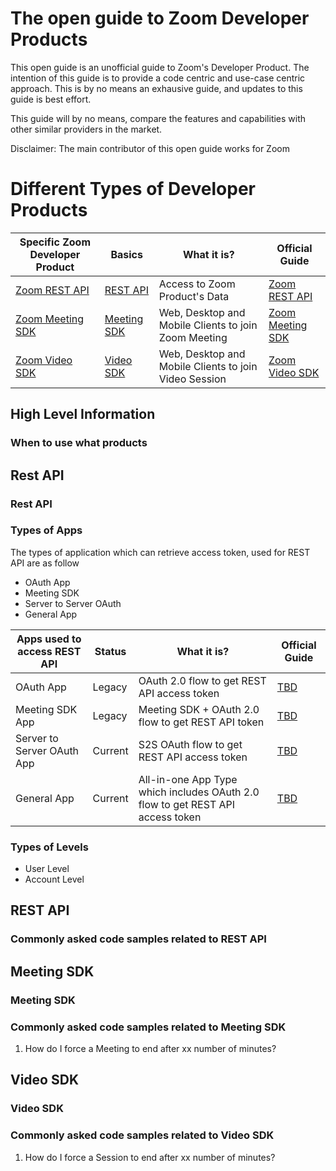 The open guide to Zoom Developer Products
=========================================

This open guide is an unofficial guide to Zoom's Developer Product. The intention of this guide is to provide a code centric and use-case centric approach. This is by no means an exhausive guide, and updates to this guide is best effort. 

This guide will by no means, compare the features and capabilities with other similar providers in the market.

Disclaimer: The main contributor of this open guide works for Zoom

Different Types of Developer Products
=====================================

| Specific Zoom Developer Product       | Basics                         | What it is?                   | Official Guide                                 |
|---------------------------------------|--------------------------------|-------------------------------|------------------------------------------------|
| [Zoom REST API](#)                    | [REST API](#Rest-API)                  | Access to Zoom Product's Data   | [Zoom REST API](https://developers.zoom.us/docs/api/)             |
| [Zoom Meeting SDK](#)                 | [Meeting SDK](#Meeting-SDK)                  | Web, Desktop and Mobile Clients to join Zoom Meeting  | [Zoom Meeting SDK](https://developers.zoom.us/docs/meeting-sdk/)             |
| [Zoom Video SDK](#)                   | [Video SDK](#Video-SDK)                  | Web, Desktop and Mobile Clients to join Video Session | [Zoom Video SDK](https://developers.zoom.us/docs/video-sdk/)             |

High Level Information
----------------------

### When to use what products

Rest API
--------

### Rest API

### Types of Apps

The types of application which can retrieve access token, used for REST API are as follow

- OAuth App
- Meeting SDK
- Server to Server OAuth
- General App

| Apps used to access REST API     | Status                         | What it is?                   | Official Guide                                 |
|---------------------------------------|--------------------------------|-------------------------------|------------------------------------------------|
| OAuth App                   | Legacy              | OAuth 2.0 flow to get REST API access token   | [TBD]()             |
| Meeting SDK App             | Legacy              | Meeting SDK + OAuth 2.0 flow to get REST API token  | [TBD]()             |
| Server to Server OAuth App  | Current             | S2S OAuth flow to get REST API access token   | [TBD]()             |
| General App                 | Current             | All-in-one App Type which includes  OAuth 2.0 flow to get REST API access token  | [TBD]()             |

### Types of Levels

- User Level
- Account Level

REST API
-----------

### Commonly asked code samples related to REST API

Meeting SDK
-----------

### Meeting SDK 

### Commonly asked code samples related to Meeting SDK
1. How do I force a Meeting to end after xx number of minutes?

Video SDK
---------

### Video SDK

### Commonly asked code samples related to Video SDK
1. How do I force a Session to end after xx number of minutes?
